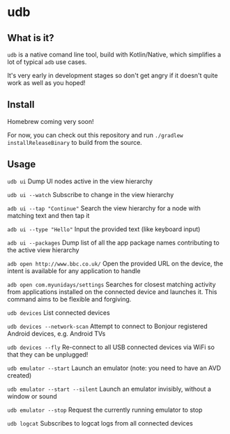 # udb

## What is it?
`udb` is a native comand line tool, build with Kotlin/Native, which simplifies a lot of typical `adb` use cases. 

It's very early in development stages so don't get angry if it doesn't quite work as well as you hoped!

## Install
Homebrew coming very soon!

For now, you can check out this repository and run `./gradlew installReleaseBinary` to build from the source.

## Usage

`udb ui`
Dump UI nodes active in the view hierarchy

`udb ui --watch`
Subscribe to change in the view hierarchy

`adb ui --tap "Continue"`
Search the view hierarchy for a node with matching text and then tap it

`adb ui --type "Hello"`
Input the provided text (like keyboard input)

`adb ui --packages`
Dump list of all the app package names contributing to the active view hierarchy

`adb open http://www.bbc.co.uk/`
Open the provided URL on the device, the intent is available for any application to handle

`adb open com.myunidays/settings`
Searches for closest matching activity from applications installed on the connected device and launches it. This command aims to be flexible and forgiving.

`udb devices`
List connected devices

`udb devices --network-scan`
Attempt to connect to Bonjour registered Android devices, e.g. Android TVs

`udb devices --fly`
Re-connect to all USB connected devices via WiFi so that they can be unplugged!

`udb emulator --start`
Launch an emulator (note: you need to have an AVD created)

`udb emulator --start --silent`
Launch an emulator invisibly, without a window or sound

`udb emulator --stop`
Request the currently running emulator to stop

`udb logcat`
Subscribes to logcat logs from all connected devices
